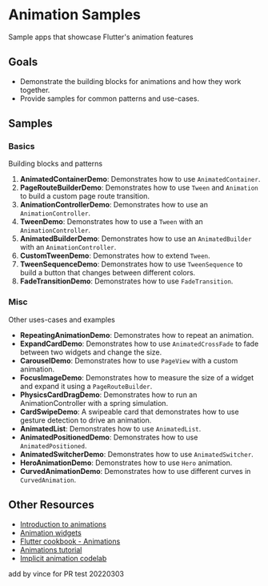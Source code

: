 # Animation Samples
Sample apps that showcase Flutter's animation features

## Goals

- Demonstrate the building blocks for animations and how they work together.
- Provide samples for common patterns and use-cases.

## Samples

### Basics

Building blocks and patterns

1. **AnimatedContainerDemo**: Demonstrates how to use `AnimatedContainer`.
2. **PageRouteBuilderDemo**: Demonstrates how to use `Tween` and `Animation` to
   build a custom page route transition.
3. **AnimationControllerDemo**: Demonstrates how to use an
   `AnimationController`.
4. **TweenDemo**: Demonstrates how to use a `Tween` with an
   `AnimationController`.
5. **AnimatedBuilderDemo**: Demonstrates how to use an `AnimatedBuilder` with an
   `AnimationController`.
6. **CustomTweenDemo**: Demonstrates how to extend `Tween`.
7. **TweenSequenceDemo**: Demonstrates how to use `TweenSequence` to build a
   button that changes between different colors.
8. **FadeTransitionDemo**: Demonstrates how to use `FadeTransition`.

### Misc

Other uses-cases and examples

- **RepeatingAnimationDemo**: Demonstrates how to repeat an animation.
- **ExpandCardDemo**: Demonstrates how to use `AnimatedCrossFade` to fade
  between two widgets and change the size.
- **CarouselDemo**: Demonstrates how to use `PageView` with a custom animation.
- **FocusImageDemo**: Demonstrates how to measure the size of a widget and
  expand it using a `PageRouteBuilder`.
- **PhysicsCardDragDemo**: Demonstrates how to run an AnimationController with a
  spring simulation.
- **CardSwipeDemo**: A swipeable card that demonstrates how to use gesture
  detection to drive an animation.
- **AnimatedList**: Demonstrates how to use `AnimatedList`.
- **AnimatedPositionedDemo**: Demonstrates how to use `AnimatedPositioned`.
- **AnimatedSwitcherDemo**: Demonstrates how to use `AnimatedSwitcher`.
- **HeroAnimationDemo**: Demonstrates how to use `Hero` animation.
- **CurvedAnimationDemo**: Demonstrates how to use different curves in
  `CurvedAnimation`.

## Other Resources

- [Introduction to animations](https://flutter.dev/docs/development/ui/animations)
- [Animation widgets](https://flutter.dev/docs/development/ui/widgets/animation)
- [Flutter cookbook - Animations](https://flutter.dev/docs/cookbook/animation)
- [Animations tutorial](https://flutter.dev/docs/development/ui/animations/tutorial)
- [Implicit animation codelab](https://flutter.dev/docs/codelabs/implicit-animations)

add by vince for PR test 20220303
